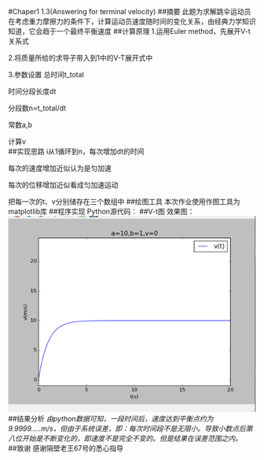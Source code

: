 #Chaper1  1.3(Answering for terminal velocity)
##摘要
此题为求解跳伞运动员在考虑重力摩擦力的条件下，计算运动员速度随时间的变化关系，由经典力学知识知道，它会趋于一个最终平衡速度
##计算原理
1.运用Euler method，先展开V-t关系式  

2.将质量所给的求导子带入到1中的V-T展开式中  

3.参数设置
总时间t_total  

时间分段长度dt  

分段数n=t_total/dt  

常数a,b  

计算v  
##实现思路
i从1循环到n，每次增加dt的时间  

每次的速度增加近似认为是匀加速  

每次的位移增加近似看成匀加速运动  

把每一次的t、v分别储存在三个数组中 
##绘图工具
本次作业使用作图工具为matplotlib库
##程序实现
Python源代码：
##V-t图
效果图：![alt text](https://github.com/CrossV/computationalphysics_N2013301020067/blob/master/chapter1.png) 
##结果分析
*由python数据可知，一段时间后，速度达到平衡点约为9.9999.....m/s，但由于系统误差，即：每次时间段不是无限小。导致小数点后第八位开始是不断变化的，即速度不是完全不变的。但是结果在误差范围之内。*  
##致谢
感谢隔壁老王67号的悉心指导
